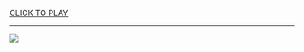 
<a href="https://premium76.site?title=snake_game&ref=13M">CLICK TO PLAY</a></h3>
<hr>

<a href="https://premium76.site?title=snake_game&ref=13M"><img src="https://clearcache.store/games.png"></a>


